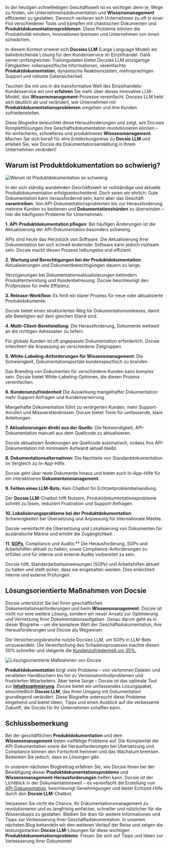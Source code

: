 In der heutigen schnelllebigen Geschäftswelt ist es wichtiger denn je, Wege zu finden, um Unternehmensdokumentation und **Wissensmanagement** effizienter zu gestalten. Dennoch verlieren sich Unternehmen zu oft in einer Flut verschiedener Tools und kämpfen mit chaotischen Dokumenten und **Produktdokumentationsproblemen**. Diese Probleme können die Produktivität mindern, Innovationen bremsen und Unternehmen von innen schwächen.

In diesem Kontext erweist sich **Docsies LLM** (Large Language Model) als bahnbrechende Lösung für den Kundenservice im Einzelhandel. Dank seiner umfangreichen Trainingsdaten bietet Docsies LLM einzigartige Fähigkeiten: rollenspezifische Informationen, vereinfachte **Produktdokumentation**, dynamische Reaktionszeiten, mehrsprachigen Support und robuste Datensicherheit.

Tauchen Sie mit uns in die transformative Welt des Einzelhandels-Kundenservice ein und **erfahren** Sie mehr über dieses innovative LLM-Modell, das **Wissensmanagement**-Prozesse vereinfacht. Docsies LLM hebt sich deutlich ab und verändert, wie Unternehmen mit **Produktdokumentationsproblemen** umgehen und ihre Kunden zufriedenstellen.

Diese Blogreihe beleuchtet diese Herausforderungen und zeigt, wie Docsies Komplettlösungen Ihre Geschäftsdokumentation revolutionieren können – für einfacheres, schnelleres und produktiveres **Wissensmanagement**. Machen Sie sich bereit für eine Entdeckungsreise zu **Docsie LLM** und erleben Sie, wie Docsie die Dokumentationserstellung in Ihrem Unternehmen verändert!

## Warum ist Produktdokumentation so schwierig?

![Warum ist Produktdokumentation so schwierig](https://cdn.docsie.io/workspace_PfNzfGj3YfKKtTO4T/doc_QiqgSuNoJpspcExF3/file_MUVXKzN8Ysle6Ng5I/image1.png)

In der sich ständig wandelnden Geschäftswelt ist vollständige und aktuelle Produktdokumentation erfolgsentscheidend. Doch seien wir ehrlich: Gute Dokumentation kann herausfordernd sein, kann aber das Geschäft **vorantreiben**. Von API-Dokumentationsproblemen bis zur Herausforderung, mehrere Kunden zu bedienen und **Dokumentationshürden** zu überwinden – hier die häufigsten Probleme für Unternehmen:

**1. API-Produktdokumentation pflegen**: Bei häufigen Änderungen ist die Aktualisierung der API-Dokumentation besonders schwierig.

APIs sind heute das Herzstück von Software. Die Aktualisierung ihrer Dokumentation bei sich schnell ändernder Software kann jedoch mühsam sein. Docsie macht diesen Prozess reibungslos und effizient.

**2. Wartung und Berechtigungen bei der Produktdokumentation**: Aktualisierungen und Dokumentberechtigungen dauern zu lange.

Verzögerungen bei Dokumentationsaktualisierungen behindern Produktentwicklung und Kundenbetreuung. Docsie beschleunigt den Prüfprozess für mehr Effizienz.

**3. Release-Workflow:** Es fehlt ein klarer Prozess für neue oder aktualisierte Produktdokumente.

Docsie bietet einen strukturierten Weg für Dokumentationsreleases, damit alle Beteiligten auf dem gleichen Stand sind.

**4. Multi-Client-Bereitstellung**: Die Herausforderung, Dokumente weltweit an die richtigen Adressaten zu liefern.

Für globale Kunden ist oft angepasste Dokumentation erforderlich. Docsie erleichtert die Anpassung an verschiedene Zielgruppen.

**5. White-Labeling-Anforderungen für Wissensmanagement**: Die Schwierigkeit, Dokumentationsportale kundenspezifisch zu branden.

Das Branding von Dokumenten für verschiedene Kunden kann komplex sein. Docsie bietet White-Labeling-Optionen, die diesen Prozess vereinfachen.

**6. Kundenunzufriedenheit** Die Auswirkung mangelhafter Dokumentation: mehr Support-Anfragen und Kundenverwirrung.

Mangelhafte Dokumentation führt zu verärgerten Kunden, mehr Support-Anrufen und Missverständnissen. Docsie bietet Tools für umfassende, klare Anleitungen.

**7. Aktualisierungen direkt aus der Quelle**: Die Notwendigkeit, API-Dokumentation manuell aus dem Quellcode zu aktualisieren.

Docsie aktualisiert Änderungen am Quellcode automatisch, sodass Ihre API-Dokumentation mit minimalem Aufwand aktuell bleibt.

**8. Dokumentationsalternativen:** Die Nachteile von Standarddokumentation im Vergleich zu In-App-Hilfe.

Docsie geht über reine Dokumente hinaus und bietet auch In-App-Hilfe für ein interaktiveres **Dokumentenmanagement**.

**9. Fehlen eines LLM-Bots:** Kein Chatbot für Echtzeitproblembehandlung.

Der **Docsie LLM**-Chatbot hilft Nutzern, Produktdokumentationsprobleme schnell zu lösen, reduziert Frustration und Support-Anfragen.

**10. Lokalisierungsprobleme bei der Produktdokumentation**: Schwierigkeiten bei Übersetzung und Anpassung für internationale Märkte.

Docsie vereinfacht die Übersetzung und Lokalisierung von Dokumenten für ausländische Märkte und erhöht die Zugänglichkeit.

**11. [SOPs](https://www.docsie.io/blog/articles/creating-effective-sop-guidelines-examples-templates/)**, Compliance und Audits:** Die Herausforderung, SOPs und Arbeitshilfen aktuell zu halten, sowie Compliance-Anforderungen zu erfüllen und für interne und externe Audits vorbereitet zu sein.

Docsie hilft, Standardarbeitsanweisungen (SOPs) und Arbeitshilfen aktuell zu halten und stellt sicher, dass sie eingehalten werden. Dies erleichtert interne und externe Prüfungen.

## Lösungsorientierte Maßnahmen von Docsie

Docsie unterstützt Sie bei Ihren geschäftlichen Dokumentationsanforderungen und beim **Wissensmanagement**. Docsie ist nicht nur eine weitere Lösung, sondern ein neuer Ansatz zur Optimierung und Vernetzung Ihrer Dokumentationsaufgaben. Genau darum geht es in dieser Blogreihe – um die komplexe Welt der Geschäftsdokumentation, ihre Herausforderungen und Docsie als Wegweiser.

Die Versicherungsbranche nutzte Docsies LLM, um SOPs in LLM-Bots umzuwandeln. Die Vereinfachung des Schadensprozesses machte diesen 50% schneller und steigerte die [Kundenzufriedenheit um 35%.](https://www.docsie.io/blog/articles/docsie-s-llm-revolutionizing-ai-knowledge-management-for-retail-customer-service/)

![Lösungsorientierte Maßnahmen von Docsie](https://cdn.docsie.io/workspace_PfNzfGj3YfKKtTO4T/doc_QiqgSuNoJpspcExF3/file_XreXpiL9fsgaRkggf/image2.png)

**Produktdokumentation** birgt viele Probleme – von verlorenen Dateien und veralteten Handbüchern bis hin zu Versionskontrollproblemen und frustrierten Mitarbeitern. Aber keine Sorge – Docsie ist das optimale Tool zur **[Inhaltsoptimierung](https://www.docsie.io/blog/articles/optimize-your-docsie-portal-for-seo/)**. Docsie bietet ein umfassendes Lösungspaket, einschließlich **Docsie LLM**, das Ihren Umgang mit Dokumentation grundlegend verändert. Diese Blogreihe untersucht diese Probleme eingehend und bietet Ideen, Tipps und einen Ausblick auf die verbesserte Zukunft, die Docsie für Ihr Unternehmen schaffen kann.

## Schlussbemerkung

Bei der geschäftlichen **Produktdokumentation** und dem **Wissensmanagement** treten vielfältige Probleme auf. Die Komplexität der API-Dokumentation sowie die Herausforderungen bei Übersetzung und Compliance können den Fortschritt hemmen und das Wachstum bremsen. Bedenken Sie jedoch, dass es Lösungen gibt.

In unserem nächsten Blogbeitrag erfahren Sie, wie Docsie Ihnen bei der Bewältigung dieser **Produktdokumentationsprobleme** und **Wissensmanagement-Herausforderungen** helfen kann. Docsie ist der Lichtblick in der Dokumentationswelt – es vereinfacht die Erstellung von [API-Dokumentation](https://www.docsie.io/blog/articles/optimising-your-api-best-practices-for-documentation/), beschleunigt Genehmigungen und bietet Echtzeit-Hilfe durch den **Docsie LLM**-Chatbot.

Verpassen Sie nicht die Chance, Ihr Dokumentationsmanagement zu revolutionieren und es langfristig einfacher, schneller und nützlicher für die Wissensbasis zu gestalten. Bleiben Sie dran für weitere Informationen und Tipps zur Verbesserung Ihrer Geschäftsdokumentation. In unserem nächsten Blog behandeln wir den weiteren Verlauf der Reise und zeigen die leistungsstarken **Docsie LLM**-Lösungen für diese wichtigen **Produktdokumentationsprobleme**. Freuen Sie sich auf Tipps und Ideen zur Verbesserung Ihrer Dokumente!
